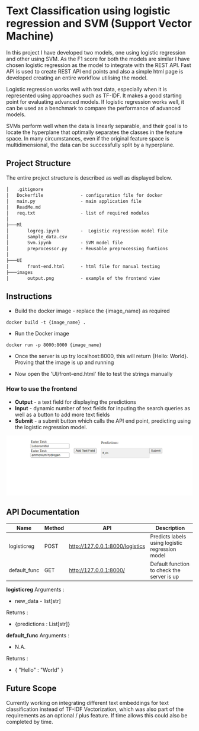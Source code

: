 # Text Classification using logistic regression and SVM (Support Vector Machine)
In this project I have developed two models, one using logistic regression and other using SVM. As the F1 score for both the models are similar I have chosen logistic regression as the model to integrate with the REST API. Fast API is used to create REST API end points and also a simple html page is developed creating an entire workflow utilising the model.

Logistic regression works well with text data, especially when it is represented using approaches such as TF-IDF. It makes a good starting point for evaluating advanced models. If logistic regression works well, it can be used as a benchmark to compare the performance of advanced models. 

SVMs perform well when the data is linearly separable, and their goal is to locate the hyperplane that optimally separates the classes in the feature space. In many circumstances, even if the original feature space is multidimensional, the data can be successfully split by a hyperplane.

## Project Structure

The entire project structure is described as well as displayed below.

```
│   .gitignore
│   Dockerfile              - configuration file for docker
│   main.py                 - main application file
│   ReadMe.md
│   req.txt                 - list of required modules
│
├───Ml
│       logreg.ipynb        -  Logistic regression model file 
│       sample_data.csv 
│       Svm.ipynb           - SVM model file
│       preprocessor.py     - Reusable preprocessing funtions
│
├───UI
│       front-end.html      - html file for manual testing
├───images
│       output.png          - example of the frontend view

```
## Instructions

- Build the docker image - replace the {image_name} as required 
```
docker build -t {image_name} .
```
- Run the Docker image
```
docker run -p 8000:8000 {image_name}
```

- Once the server is up try localhost:8000, this will return {Hello: World}. Proving that the image is up and running

- Now open the 'UI/front-end.html' file to test the strings manually

### How to use the frontend

- __Output__ - a text field for displaying the predictions
- __Input__ - dynamic number of text fields for inputing the search queries as well as a button to add more text fields
- __Submit__ - a submit button which calls the API end point, predicting using the logistic regression model.

![output](/images/output.png)

## API Documentation

| Name         | Method              | API                             | Description                                     |
|--------------|---------------------|---------------------------------|-------------------------------------------------|
| logisticreg  | POST                | http://127.0.0.1:8000/logistics | Predicts labels using logistic regression model |
| default_func | GET                 | http://127.0.0.1:8000/          | Default function to check the server is up      |



__logisticreg__
Arguments :
- new_data - list[str]

Returns :
- {predictions : List[str]}

__default_func__
Arguments :
- N.A.

Returns :
- { "Hello" : "World" }

## Future Scope

Currently working on integrating different text embeddings for text classification instead of TF-IDF Vectorization, which was also part of the requirements as an optional / plus feature. If time allows this could also be completed by time.